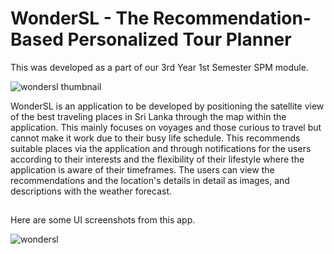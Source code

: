 # WonderSL - The Recommendation-Based Personalized Tour Planner

This was developed as a part of our 3rd Year 1st Semester SPM module.

![wondersl thumbnail](https://github.com/chalaniS/wonderSL_Flutter/assets/111946114/b71d41fe-2efc-4c95-b933-34db85e4a4c8)

WonderSL is an application to be developed by positioning the satellite view of the best
traveling places in Sri Lanka through the map within the application. This mainly focuses on
voyages and those curious to travel but cannot make it work due to their busy life
schedule. This recommends suitable places via the application and through notifications for
the users according to their interests and the flexibility of their lifestyle where the application
is aware of their timeframes. The users can view the recommendations and the location's details in detail as images, and descriptions with the weather forecast.
##
Here are some UI screenshots from this app.

![wondersl](https://github.com/chalaniS/wonderSL_Flutter/assets/99180967/6f31be38-37f6-4e99-9521-a4f16167e26d)

